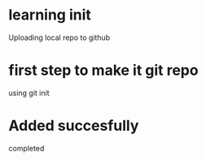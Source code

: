 #  learning init 

Uploading local repo to github

# first step to make it git repo 

using git init

# Added succesfully

completed

